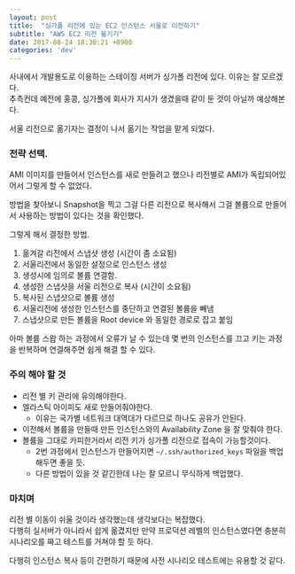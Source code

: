 ```yaml
---
layout: post
title:  "싱가폴 리전에 있는 EC2 인스턴스 서울로 이전하기"
subtitle: "AWS EC2 리전 옮기기"
date: 2017-08-24 18:30:21 +0900
categories: 'dev'
---
```


사내에서 개발용도로 이용하는 스테이징 서버가 싱가폴 리전에 있다. 이유는 잘 모르겠다.<br/>
추측컨데 예전에 홍콩, 싱가폴에 회사가 지사가 생겼을때 같이 둔 것이 아닐까 예상해본다.

서울 리전으로 옮기자는 결정이 나서 옮기는 작업을 맡게 되었다.

### 전략 선택.

AMI 이미지를 만들어서 인스턴스를 새로 만들려고 했으나 리전별로 AMI가 독립되어있어서 그렇게 할 수 없었다.

방법을 찾아보니 Snapshot을 찍고 그걸 다른 리전으로 복사해서 그걸 볼륨으로 만들어서 사용하는 방법이 있다는 것을 확인했다.

그렇게 해서 결정한 방법.

1. 옮겨갈 리전에서 스냅샷 생성 (시간이 좀 소요됨)
2. 서울리전에서 동일한 설정으로 인스턴스 생성
3. 생성시에 임의로 볼륨 연결함.
4. 생성한 스냅샷을 서울 리전으로 복사 (시간이 소요됨)
5. 복사된 스냅샷으로 볼륨 생성
6. 서울리전에 생성한 인스턴스를 중단하고 연결된 볼륨을 빼냄
7. 스냅샷으로 만든 볼륨을 Root device 와 동일한 경로로 잡고 붙임

아마 볼륨 스왑 하는 과정에서 오류가 날 수 있는데 몇 번의 인스턴스를 끄고 키는 과정을 반복하며 연결해주면 쉽게 해결 할 수 있다.

### 주의 해야 할 것

* 리전 별 키 관리에 유의해야한다.
* 엘라스틱 아이피도 새로 만들어줘야한다.
  * 이유는 국가별 네트워크 대역대가 다르므로 하나도 공유가 안된다.
* 이전해서 볼륨을 만들때 만든 인스턴스와의 Availability Zone 을 잘 맞춰야 한다.
* 볼륨을 그대로 카피한거라서 리전 키가 싱가폴 리전으로 접속이 가능할것이다.
  * 2번 과정에서 인스턴스가 만들어지면 `~/.ssh/authorized_keys` 파일을 백업해두면 좋을 듯.
  * 다른 방법이 있을 것 같긴한데 나는 잘 모르니 무식하게 백업했다.



### 마치며

리전 별 이동이 쉬울 것이라 생각했는데 생각보다는 복잡했다.<br/>
다행히 실서버가 아니라서 쉽게 옮겼지만 만약 프로덕션 레벨의 인스턴스였다면 충분히 시나리오를 짜고 테스트를 거쳐야 할 듯 하다.

다행히 인스턴스 복사 등이 간편하기 때문에 사전 시나리오 테스트에는 유용할 것 같다.
